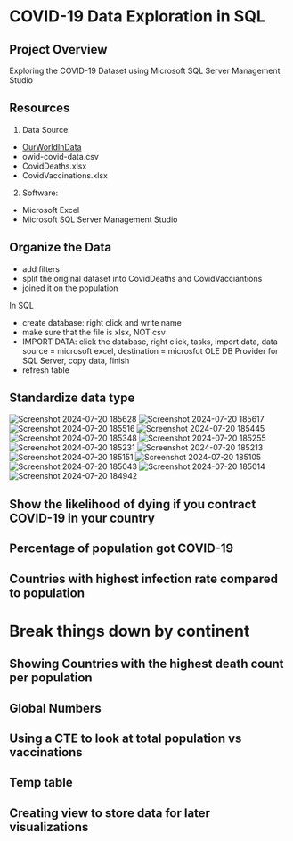 # COVID-19 Data Exploration in SQL

## Project Overview
Exploring the COVID-19 Dataset using Microsoft SQL Server Management Studio

## Resources
1. Data Source:
- [OurWorldInData](https://ourworldindata.org/covid-deaths)
- owid-covid-data.csv
- CovidDeaths.xlsx
- CovidVaccinations.xlsx

2. Software:
- Microsoft Excel
- Microsoft SQL Server Management Studio

## Organize the Data
- add filters
- split the original dataset into CovidDeaths and CovidVacciantions
- joined it on the population


In SQL
- create database: right click and write name
- make sure that the file is xlsx, NOT csv
- IMPORT DATA: click the database, right click, tasks, import data, data source = microsoft excel, destination = microsfot OLE DB Provider for SQL Server, copy data, finish
- refresh table

## Standardize data type
![Screenshot 2024-07-20 185628](https://github.com/user-attachments/assets/ae49f620-e0d4-4266-b51f-4c28f46925f1)
![Screenshot 2024-07-20 185617](https://github.com/user-attachments/assets/91f6cb77-ce91-4ee1-9c5c-9b2d89c05ff7)
![Screenshot 2024-07-20 185516](https://github.com/user-attachments/assets/58f282e2-8e5e-4a0d-8ff2-e25082ed6df7)
![Screenshot 2024-07-20 185445](https://github.com/user-attachments/assets/ebb682ae-c39c-4c98-b86b-0cc24779b54b)
![Screenshot 2024-07-20 185348](https://github.com/user-attachments/assets/fb719d25-275f-4961-97b8-49e9e09e883a)
![Screenshot 2024-07-20 185255](https://github.com/user-attachments/assets/a23f7a94-fa70-4fd1-b741-f1aff0322a1f)
![Screenshot 2024-07-20 185231](https://github.com/user-attachments/assets/f1c2c275-0d06-4916-a705-71daa7ce616e)
![Screenshot 2024-07-20 185213](https://github.com/user-attachments/assets/e57a4549-ae99-4484-9fb6-76ee5b65b1db)
![Screenshot 2024-07-20 185151](https://github.com/user-attachments/assets/8a62601a-cac8-4718-9900-b65c806c5c97)
![Screenshot 2024-07-20 185105](https://github.com/user-attachments/assets/121949f9-ea0f-4872-98f8-9dd69f225ff3)
![Screenshot 2024-07-20 185043](https://github.com/user-attachments/assets/92a43ec7-8406-410b-a177-dbd516641fd8)
![Screenshot 2024-07-20 185014](https://github.com/user-attachments/assets/99274f0e-ba85-4757-ad50-ca9781e76a61)
![Screenshot 2024-07-20 184942](https://github.com/user-attachments/assets/dc98f5ea-0fab-4e89-903d-2d16cdc1bbef)


## Show the likelihood of dying if you contract COVID-19 in your country


## Percentage of population got COVID-19


## Countries with highest infection rate compared to population


# Break things down by continent
## Showing Countries with the highest death count per population


## Global Numbers


## Using a CTE to look at total population vs vaccinations


## Temp table


## Creating view to store data for later visualizations



## 























